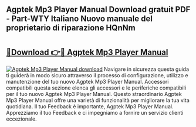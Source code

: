 ## Agptek Mp3 Player Manual Download gratuit PDF - Part-WTY Italiano Nuovo manuale del proprietario di riparazione HQnNm

# <h2><a href="http://dfdrs36.blite.top/?on=Agptek+Mp3+Player+Manual">🔗Download 👉🔴 Agptek Mp3 Player Manual</a></h2>

[![Agptek Mp3 Player Manual download](https://i.imgur.com/lujVjoI.png)](http://dfdrs36.blite.top/?on=Agptek+Mp3+Player+Manual)
Navigare in sicurezza questa guida ti guiderà in modo sicuro attraverso il processo di configurazione, utilizzo e manutenzione del tuo nuovo Agptek Mp3 Player Manual. Accessori compatibili questa sezione elenca gli accessori e le periferiche compatibili per il tuo nuovo Agptek Mp3 Player Manual. Questo straordinario Agptek Mp3 Player Manual offre una varietà di funzionalità per migliorare la tua vita quotidiana. Il tuo Feedback è importante, Agptek Mp3 Player Manual. Apprezziamo il tuo Feedback e ci impegniamo a fornire un servizio clienti eccezionale.
